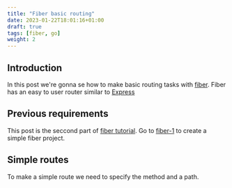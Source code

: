 ```yaml
---
title: "Fiber basic routing"
date: 2023-01-22T18:01:16+01:00
draft: true
tags: [fiber, go]
weight: 2
---
```


## Introduction
In this post we're gonna se how to make basic routing tasks with [fiber](https://gofiber.io).
Fiber has an easy to user router similar to [Express](https://expressjs.com)

## Previous requirements
This post is the seccond part of [fiber tutorial](/tags/fiber). Go to [fiber-1](/posts/fiber-1)
to create a simple fiber project.

## Simple routes
To make a simple route we need to specify the method and a path.

